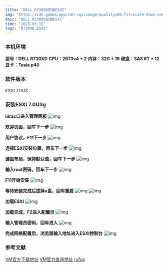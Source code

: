 ```yaml
---
title: "DELL R730XD安装ESXI"
img: "https://cdn.gamma.app/cdn-cgi/image/quality=80,fit=scale-down,onerror=redirect,width=500/a6uyzivr086smdy/bcde7aa37d204865b27a758dcb271fa6/original/u-4010697962-4143975424-fm-253-app-120-f-JPEG-fmt-auto-q-75.jpg"
desc: "DELL R730XD安装ESXI"
time: "2023-03-15"
tags: "R730XD,ESXI"
---
```


### 本机环境
**型号：DELL R730XD**
**CPU：2673v4 * 2**
**内存：32G * 16**
**硬盘：SAS 6T * 12**
**显卡：Tesla p40**

### 软件版本
ESXI 7.0U3

### 安装ESXI 7.0U3g
**idrac口进入管理面板**
![img](../../img/esxi/3.png)

**欢迎页面，回车下一步**
![img](../../img/esxi/4.png)

**用户协议，F11下一步**
![img](../../img/esxi/5.png)

**选择ESXI安装位置，回车下一步**
![img](../../img/esxi/6.png)

**键盘布局，保持默认值，回车下一步**
![img](../../img/esxi/7.png)

**输入root密码，回车下一步**
![img](../../img/esxi/8.png)

**F11开始安装**
![img](../../img/esxi/9.png)

**等待安装完成后拔掉u盘，回车重启**
![img](../../img/esxi/10.png)
![img](../../img/esxi/11.png)

**加载ESXI**
![img](../../img/esxi/12.png)

**加载完成，F2进入配置页**
![img](../../img/esxi/13.png)

**输入管理员密码，回车进入**
![img](../../img/esxi/14.png)

**完成网络配置后，浏览器输入地址进入ESXI控制台**
![img](../../img/esxi/15.png)


### 参考文献
[VM官方下载地址](https://customerconnect.vmware.com/cn/downloads/info/slug/datacenter_cloud_infrastructure/vmware_vsphere/7_0)
[VM官方查询地址](https://www.vmware.com/resources/compatibility/search.php)
[rufus](http://rufus.ie/en/)
